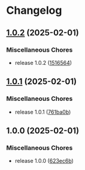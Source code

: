 # Changelog

## [1.0.2](https://github.com/untrustedmodders/plugify-module-cpp/compare/v1.0.1...v1.0.2) (2025-02-01)


### Miscellaneous Chores

* release 1.0.2 ([1516564](https://github.com/untrustedmodders/plugify-module-cpp/commit/15165645929a0accfcbeddfea15516a1fd75ea8e))

## [1.0.1](https://github.com/untrustedmodders/plugify-module-cpp/compare/v1.0.0...v1.0.1) (2025-02-01)


### Miscellaneous Chores

* release 1.0.1 ([761ba0b](https://github.com/untrustedmodders/plugify-module-cpp/commit/761ba0b5f4af2ebf869ce61592e91e26b63696d4))

## 1.0.0 (2025-02-01)


### Miscellaneous Chores

* release 1.0.0 ([623ec6b](https://github.com/untrustedmodders/plugify-module-cpp/commit/623ec6ba7796f45fe259cd2a822b538bd71d3fc9))
